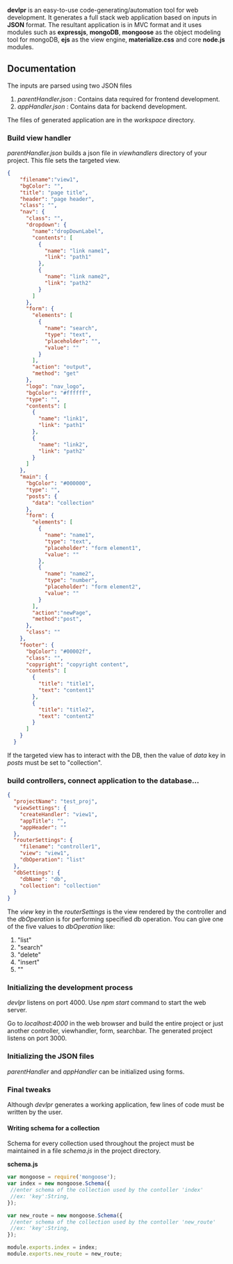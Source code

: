 **devlpr** is an easy-to-use code-generating/automation tool for web development. It generates a full stack web application based on inputs in **JSON** format. The resultant application is in MVC format and it uses modules such as **expressjs**, **mongoDB**, **mongoose** as the object modeling tool for mongoDB, **ejs** as the view engine, **materialize.css** and core **node.js** modules.

## Documentation
The inputs are parsed using two JSON files

1. *parentHandler.json* : Contains data required for frontend development.
2. *appHandler.json* : Contains data for backend development.

The files of generated application are in the *workspace* directory.

### Build view handler
*parentHandler.json* builds a json file in *viewhandlers* directory of your project. This file sets the targeted view.

```JSON
{
    "filename":"view1",
    "bgColor": "",
    "title": "page title",
    "header": "page header",
    "class": "",
    "nav": {
      "class": "",
      "dropdown": {
        "name":"dropDownLabel",
        "contents": [
          {
            "name": "link name1",
            "link": "path1"
          },
          {
            "name": "link name2",
            "link": "path2"
          }
        ]
      },
      "form": {
        "elements": [
          {
            "name": "search",
            "type": "text",
            "placeholder": "",
            "value": ""
          }
        ],
        "action": "output",
        "method": "get"
      },
      "logo": "nav_logo",
      "bgColor": "#ffffff",
      "type": "",
      "contents": [
        {
          "name": "link1",
          "link": "path1"
        },
        {
          "name": "link2",
          "link": "path2"
        }
      ]
    },
    "main": {
      "bgColor": "#000000",
      "type": "",
      "posts": {
        "data": "collection"
      },
      "form": {
        "elements": [
          {
            "name": "name1",
            "type": "text",
            "placeholder": "form element1",
            "value": ""
          },
          {
            "name": "name2",
            "type": "number",
            "placeholder": "form element2",
            "value": ""
          }
        ],
        "action":"newPage",
        "method":"post",
      },
      "class": ""
    },
    "footer": {
      "bgColor": "#00002f",
      "class": "",
      "copyright": "copyright content",
      "contents": [
        {
          "title": "title1",
          "text": "content1"
        },
        {
          "title": "title2",
          "text": "content2"
        }
      ]
    }
  }
```
If the targeted view has to interact with the DB, then the value of *data* key in *posts* must be set to "collection".

### build controllers, connect application to the database...

```JSON
{
  "projectName": "test_proj",
  "viewSettings": {
    "createHandler": "view1",
    "appTitle": "",
    "appHeader": ""
  },
  "routerSettings": {
    "filename": "controller1",
    "view": "view1",
    "dbOperation": "list"
  },
  "dbSettings": {
    "dbName": "db",
    "collection": "collection"
  }
}
```
The *view* key in the *routerSettings* is the view rendered by the controller and the *dbOperation* is for performing specified db operation. You can give one of the five values to *dbOperation* like:
1. "list"
2. "search"
3. "delete"
4. "insert"
5. ""  

### Initializing the development process
*devlpr* listens on port 4000. Use *npm start* command to start the web server.

Go to *localhost:4000* in the web browser and build the entire project or just another controller, viewhandler, form, searchbar.
The generated project listens on port 3000.

### Initializing the JSON files
*parentHandler* and *appHandler* can be initialized using forms.

### Final tweaks
Although *devlpr* generates a working application, few lines of code must be written by the user.

#### Writing schema for a collection
Schema for every collection used throughout the project must be maintained in a file *schema.js* in the project directory.

**schema.js**
```javascript
var mongoose = require('mongoose');
var index = new mongoose.Schema({
 //enter schema of the collection used by the contoller 'index'
 //ex: 'key':String,
});

var new_route = new mongoose.Schema({
 //enter schema of the collection used by the contoller 'new_route'
 //ex: 'key':String,
});

module.exports.index = index;
module.exports.new_route = new_route;
```
